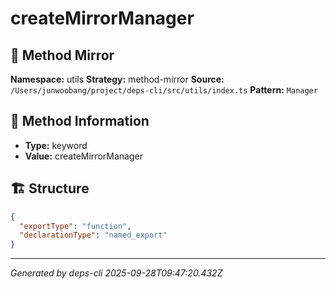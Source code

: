 # createMirrorManager

## 🔧 Method Mirror

**Namespace:** utils
**Strategy:** method-mirror
**Source:** `/Users/junwoobang/project/deps-cli/src/utils/index.ts`
**Pattern:** `Manager`

## 📝 Method Information

- **Type:** keyword
- **Value:** createMirrorManager

## 🏗️ Structure

```json
{
  "exportType": "function",
  "declarationType": "named_export"
}
```

---
*Generated by deps-cli 2025-09-28T09:47:20.432Z*
